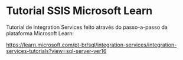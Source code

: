 # Tutorial SSIS Microsoft Learn

Tutorial de Integration Services feito através do passo-a-passo da plataforma Microsoft Learn:

https://learn.microsoft.com/pt-br/sql/integration-services/integration-services-tutorials?view=sql-server-ver16